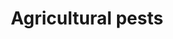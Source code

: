 ---
title: Agricultural pests
longTitle: 'Agricultural pests'
tags:
- gccommon
usedFor:
- "[[Pests]]"
---